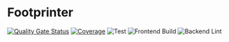 # Footprinter

[![Quality Gate Status](https://sonarcloud.io/api/project_badges/measure?project=swsnu_swppfall2022-team5&metric=alert_status)](https://sonarcloud.io/summary/new_code?id=swsnu_swppfall2022-team5)
[![Coverage](https://sonarcloud.io/api/project_badges/measure?project=swsnu_swppfall2022-team5&metric=coverage)](https://sonarcloud.io/summary/new_code?id=swsnu_swppfall2022-team5)
![Test](https://github.com/swsnu/swppfall2022-team5/actions/workflows/test.yaml/badge.svg)
![Frontend Build](https://github.com/swsnu/swppfall2022-team5/actions/workflows/frontend-test.yaml/badge.svg)
![Backend Lint](https://github.com/swsnu/swppfall2022-team5/actions/workflows/backend-lint.yaml/badge.svg)
